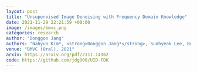 ```yaml
---
layout: post
title: "Unsupervised Image Denoising with Frequency Domain Knowledge"
date: 2021-11-29 22:21:59 +00:00
image: /images/bmvc.png
categories: research
author: "Donggon Jang"
authors: "Nahyun Kim*, <strong>Donggon Jang*</strong>, Sunhyeok Lee, Bomi Kim, Dae-Shik Kim. (* Equal Contribution)"
venue: "BMVC (Oral), 2021"
arxiv: https://arxiv.org/pdf/2111.14362
code: https://github.com/jdg900/UID-FDK
---
```

